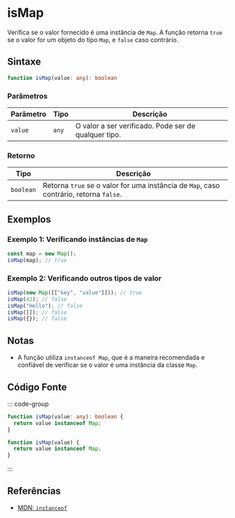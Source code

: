 # isMap  
Verifica se o valor fornecido é uma instância de `Map`. A função retorna `true` se o valor for um objeto do tipo `Map`, e `false` caso contrário.

## Sintaxe
```typescript
function isMap(value: any): boolean
```

### Parâmetros

| Parâmetro | Tipo      | Descrição                               |
|-----------|-----------|-----------------------------------------|
| `value`   | `any`     | O valor a ser verificado. Pode ser de qualquer tipo. |

### Retorno

| Tipo     | Descrição                                  |
|----------|--------------------------------------------|
| `boolean`| Retorna `true` se o valor for uma instância de `Map`, caso contrário, retorna `false`. |

## Exemplos

### Exemplo 1: Verificando instâncias de `Map`
```typescript
const map = new Map();
isMap(map); // true
```

### Exemplo 2: Verificando outros tipos de valor
```typescript
isMap(new Map([["key", "value"]])); // true
isMap(42); // false
isMap("Hello"); // false
isMap([]); // false
isMap({}); // false
```

## Notas
- A função utiliza `instanceof Map`, que é a maneira recomendada e confiável de verificar se o valor é uma instância da classe `Map`.

## Código Fonte
::: code-group

```typescript
function isMap(value: any): boolean {
  return value instanceof Map;
}
```

```javascript
function isMap(value) {
  return value instanceof Map;
}
```
:::

## Referências
- [MDN: `instanceof`](https://developer.mozilla.org/en-US/docs/Web/JavaScript/Reference/Operators/instanceof)